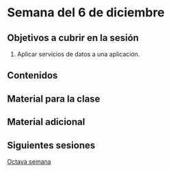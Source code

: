 # Semana del 6 de diciembre


## Objetivos a cubrir en la sesión

1. Aplicar servicios de datos a una aplicación.

## Contenidos

## Material para la clase


## Material adicional


## Siguientes sesiones

[Octava semana](semana-08.md)

